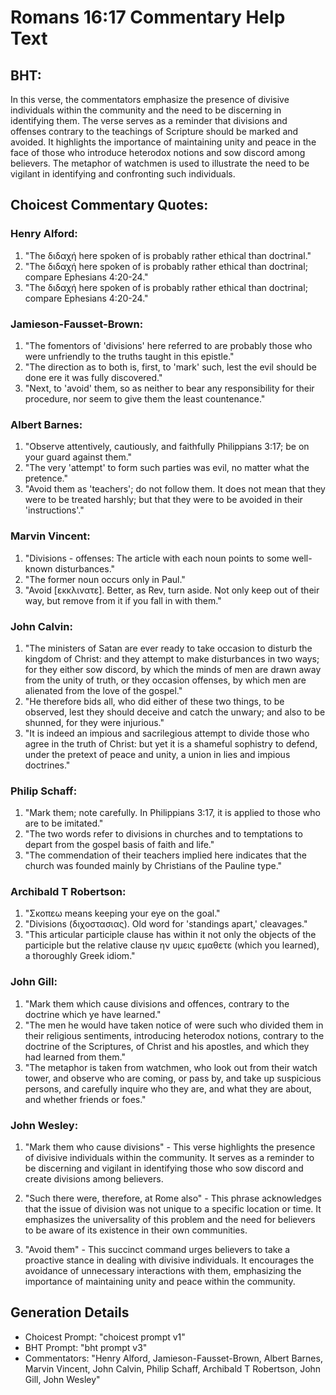 # Romans 16:17 Commentary Help Text

## BHT:
In this verse, the commentators emphasize the presence of divisive individuals within the community and the need to be discerning in identifying them. The verse serves as a reminder that divisions and offenses contrary to the teachings of Scripture should be marked and avoided. It highlights the importance of maintaining unity and peace in the face of those who introduce heterodox notions and sow discord among believers. The metaphor of watchmen is used to illustrate the need to be vigilant in identifying and confronting such individuals.

## Choicest Commentary Quotes:
### Henry Alford:
1. "The διδαχή here spoken of is probably rather ethical than doctrinal." 
2. "The διδαχή here spoken of is probably rather ethical than doctrinal; compare Ephesians 4:20-24."
3. "The διδαχή here spoken of is probably rather ethical than doctrinal; compare Ephesians 4:20-24."

### Jamieson-Fausset-Brown:
1. "The fomentors of 'divisions' here referred to are probably those who were unfriendly to the truths taught in this epistle."
2. "The direction as to both is, first, to 'mark' such, lest the evil should be done ere it was fully discovered."
3. "Next, to 'avoid' them, so as neither to bear any responsibility for their procedure, nor seem to give them the least countenance."

### Albert Barnes:
1. "Observe attentively, cautiously, and faithfully Philippians 3:17; be on your guard against them."
2. "The very 'attempt' to form such parties was evil, no matter what the pretence."
3. "Avoid them as 'teachers'; do not follow them. It does not mean that they were to be treated harshly; but that they were to be avoided in their 'instructions'."

### Marvin Vincent:
1. "Divisions - offenses: The article with each noun points to some well-known disturbances." 
2. "The former noun occurs only in Paul." 
3. "Avoid [εκκλινατε]. Better, as Rev, turn aside. Not only keep out of their way, but remove from it if you fall in with them."

### John Calvin:
1. "The ministers of Satan are ever ready to take occasion to disturb the kingdom of Christ: and they attempt to make disturbances in two ways; for they either sow discord, by which the minds of men are drawn away from the unity of truth, or they occasion offenses, by which men are alienated from the love of the gospel."
2. "He therefore bids all, who did either of these two things, to be observed, lest they should deceive and catch the unwary; and also to be shunned, for they were injurious."
3. "It is indeed an impious and sacrilegious attempt to divide those who agree in the truth of Christ: but yet it is a shameful sophistry to defend, under the pretext of peace and unity, a union in lies and impious doctrines."

### Philip Schaff:
1. "Mark them; note carefully. In Philippians 3:17, it is applied to those who are to be imitated."
2. "The two words refer to divisions in churches and to temptations to depart from the gospel basis of faith and life."
3. "The commendation of their teachers implied here indicates that the church was founded mainly by Christians of the Pauline type."

### Archibald T Robertson:
1. "Σκοπεω means keeping your eye on the goal."
2. "Divisions (διχοστασιας). Old word for 'standings apart,' cleavages."
3. "This articular participle clause has within it not only the objects of the participle but the relative clause ην υμεις εμαθετε (which you learned), a thoroughly Greek idiom."

### John Gill:
1. "Mark them which cause divisions and offences, contrary to the doctrine which ye have learned."
2. "The men he would have taken notice of were such who divided them in their religious sentiments, introducing heterodox notions, contrary to the doctrine of the Scriptures, of Christ and his apostles, and which they had learned from them."
3. "The metaphor is taken from watchmen, who look out from their watch tower, and observe who are coming, or pass by, and take up suspicious persons, and carefully inquire who they are, and what they are about, and whether friends or foes."

### John Wesley:
1. "Mark them who cause divisions" - This verse highlights the presence of divisive individuals within the community. It serves as a reminder to be discerning and vigilant in identifying those who sow discord and create divisions among believers.

2. "Such there were, therefore, at Rome also" - This phrase acknowledges that the issue of division was not unique to a specific location or time. It emphasizes the universality of this problem and the need for believers to be aware of its existence in their own communities.

3. "Avoid them" - This succinct command urges believers to take a proactive stance in dealing with divisive individuals. It encourages the avoidance of unnecessary interactions with them, emphasizing the importance of maintaining unity and peace within the community.


## Generation Details
- Choicest Prompt: "choicest prompt v1"
- BHT Prompt: "bht prompt v3"
- Commentators: "Henry Alford, Jamieson-Fausset-Brown, Albert Barnes, Marvin Vincent, John Calvin, Philip Schaff, Archibald T Robertson, John Gill, John Wesley"

